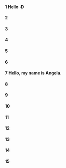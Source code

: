 #### 1 Hello :D    
#### 2
#### 3 
#### 4
#### 5
#### 6
#### 7 Hello, my name is Angela. 
#### 8
#### 9
#### 10
#### 11
#### 12
#### 13
#### 14
#### 15
